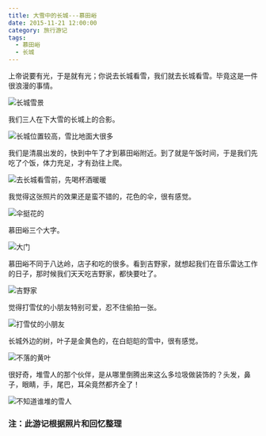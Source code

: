 ```yaml
---
title: 大雪中的长城---慕田峪
date: 2015-11-21 12:00:00
category: 旅行游记
tags:
  - 慕田峪
  - 长城
---
```


上帝说要有光，于是就有光；你说去长城看雪，我们就去长城看雪。毕竟这是一件很浪漫的事情。

![长城雪景](大雪中的长城---慕田峪/3.JPG)

我们三人在下大雪的长城上的合影。

![长城位置较高，雪比地面大很多](大雪中的长城---慕田峪/1.JPG)

<!--more-->

我们是清晨出发的，快到中午了才到慕田峪附近。到了就是午饭时间，于是我们先吃了个饭，体力充足，才有劲往上爬。

![去长城看雪前，先喝杯酒暖暖](大雪中的长城---慕田峪/2.JPG)

我觉得这张照片的效果还是蛮不错的，花色的伞，很有感觉。

![伞挺花的](大雪中的长城---慕田峪/4.jpg)

慕田峪三个大字。

![大门](大雪中的长城---慕田峪/5.JPG)

慕田峪不同于八达岭，店子和吃的很多。看到吉野家，就想起我们在音乐雷达工作的日子，那时候我们天天吃吉野家，都快要吐了。

![吉野家](大雪中的长城---慕田峪/6.jpg)

觉得打雪仗的小朋友特别可爱，忍不住偷拍一张。

![打雪仗的小朋友](大雪中的长城---慕田峪/7.jpg)

长城外边的树，叶子是金黄色的，在白皑皑的雪中，很有感觉。

![不落的黄叶](大雪中的长城---慕田峪/8.jpg)

很好奇，堆雪人的那个伙伴，是从哪里倒腾出来这么多垃圾做装饰的？头发，鼻子，眼睛，手，尾巴，耳朵竟然都齐全了！

![不知道谁堆的雪人](大雪中的长城---慕田峪/9.jpg)



### 注：此游记根据照片和回忆整理
